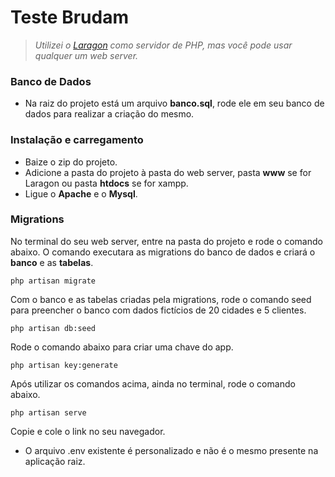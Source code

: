 # Teste Brudam


> *Utilizei o [Laragon](https://laragon.org/download/index.html) como servidor de PHP, mas você pode usar qualquer um web server.*

### Banco de Dados

* Na raiz do projeto está um arquivo **banco.sql**, rode ele em seu banco de dados para realizar a criação do mesmo.

### Instalação e carregamento

* Baize o zip do projeto.
* Adicione a pasta do projeto à pasta do web server, pasta **www** se for Laragon ou pasta **htdocs** se for xampp.
* Ligue o **Apache** e o **Mysql**.

### Migrations

No terminal do seu web server, entre na pasta do projeto e rode o comando abaixo. O comando executara as migrations do banco de dados e criará o **banco** e as **tabelas**.

```
php artisan migrate
```
Com o banco e as tabelas criadas pela migrations, rode o comando seed para preencher o banco com dados fictícios de 20 cidades e 5 clientes.

```
php artisan db:seed
```

Rode o comando abaixo para criar uma chave do app.

```
php artisan key:generate
```

Após utilizar os comandos acima, ainda no terminal, rode o comando abaixo.

```
php artisan serve
```

Copie e cole o link no seu navegador.

* O arquivo .env existente é personalizado e não é o mesmo presente na aplicação raiz.

<!--
 ____                 _
| __ ) _ __ _   _  __| | __ _ _ __ ___
|  _ \| '__| | | |/ _` |/ _` | '_ ` _ \
| |_) | |  | |_| | (_| | (_| | | | | | |
|____/|_|   \__,_|\__,_|\__,_|_| |_| |_|
 -->

